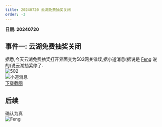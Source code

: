 ```yaml
---
title: 20240720 云湖免费抽奖关闭
order: -3
---
```


**日期: 20240720**  

## 事件一: 云湖免费抽奖关闭  
据悉,今天云湖免费抽奖打开界面变为502网关错误,据小道消息(据说是 [Feng](https://www.yhchat.com/user/homepage/7058262) 说的)说云湖抽奖停了.  
![502](https://img.yyyyt.top/vuepress/blog/yh/events/20240720/Screenshot_2024-07-20-23-00-02-215_com.yhchat.app.jpg)  
![小道消息](https://img.yyyyt.top/vuepress/blog/yh/events/20240720/Screenshot_2024-07-20-22-56-34-982_com.yhchat.app.jpg)  
[下载截图](https://img.yyyyt.top/yh/events/yh_events_20240720.zip)  

## 后续  

确认为真  
![Feng](https://img.yyyyt.top/vuepress/blog/yh/events/20240720/Screenshot_2024-07-21-15-34-15-283_com.yhchat.app.jpg)  